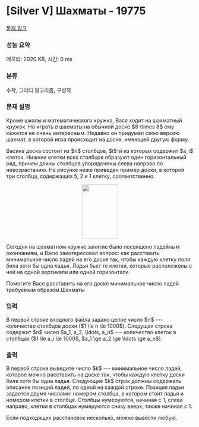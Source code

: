 # [Silver V] Шахматы - 19775 

[문제 링크](https://www.acmicpc.net/problem/19775) 

### 성능 요약

메모리: 2020 KB, 시간: 0 ms

### 분류

수학, 그리디 알고리즘, 구성적

### 문제 설명

<p>Кроме школы и математического кружка, Вася ходит на шахматный кружок. Но играть в шахматы на обычной доске $8 \times 8$ ему кажется не очень интересным. Недавно он придумал свою версию шахмат, в которой игра происходит на доске, имеющей другую форму.</p>

<p>Васина доска состоит из $n$ столбцов, $i$-й из которых содержит $a_i$ клеток. Нижние клетки всех столбцов образуют один горизонтальный ряд, причем длины столбцов упорядочены слева направо по невозрастанию. На рисунке ниже приведен пример доски, в которой три столбца, содержащих 5, 2 и 1 клетку, соответственно.</p>

<p style="text-align: center;"><img alt="" src="" style="width: 97px; height: 145px;"></p>

<p>Сегодня на шахматном кружке занятие было посвящено ладейным окончаниям, и Васю заинтересовал вопрос: как расставить минимальное число ладей на его доске так, чтобы каждую клетку поля била хотя бы одна ладья. Ладья бьет те клетки, которые расположены с ней на одной вертикали или одной горизонтали.</p>

<p>Помогите Васе расставить на его доске минимальное число ладей требуемым образом.Шахматы</p>

### 입력 

 <p>В первой строке входного файла задано целое число $n$ --- количество столбцов доски ($1 \le n \le 1000$). Следущая строка содержит $n$ чисел $a_1, a_2, \ldots, a_n$ --- количество клеток в столбцах ($1 \le a_i \le 1000$, $a_1 \ge a_2 \ge \ldots \ge a_n$).</p>

### 출력 

 <p>В первой строке  выведите число $k$ --- минимальное число ладей, которое можно расставить на доске так, чтобы каждую клетку доски била хотя бы одна ладья. Следующие $k$ строк должны содержать описание позиций ладей, по одной на каждой строке. Позиция ладьи задается двумя числами: номером столбца, в котором стоит ладья и номером клетки в столбце. Столбцы нумеруются, начиная с 1, слева направо, клетки в столбцах нумеруются снизу вверх, также начиная с 1.</p>

<p>Если подходящих расстановок несколько, можно вывести любую.</p>

